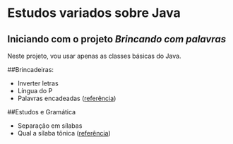 # Estudos variados sobre Java
## Iniciando com o projeto *Brincando com palavras*

Neste projeto, vou usar apenas as classes básicas do Java.

##Brincadeiras: 
- Inverter letras
- Língua do P
- Palavras encadeadas ([referência](cangurunews.com.br/confira-7-brincadeiras-com-palavras-para-exercitar-o-raciocinio/))

##Estudos e Gramática
- Separação em sílabas
- Qual a sílaba tônica ([referência](https://www.hexag.online/blog-noticias/oxitona-paroxitona-e-proparoxitona-entenda-cada-uma-delas))
